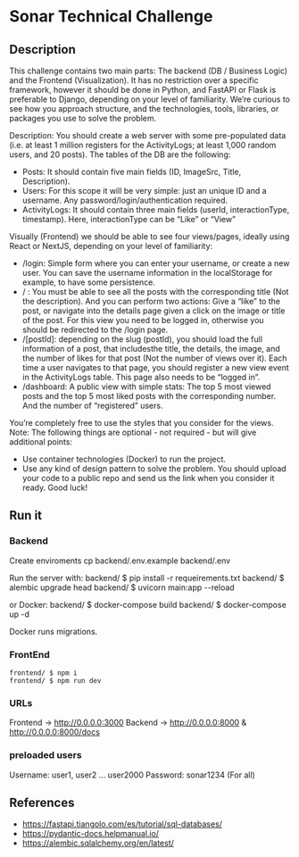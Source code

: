# Sonar Technical Challenge

## Description

This challenge contains two main parts: The backend (DB / Business Logic) and
the Frontend (Visualization). It has no restriction over a specific framework,
however it should be done in Python, and FastAPI or Flask is preferable to Django,
depending on your level of familiarity. We’re curious to see how you approach
structure, and the technologies, tools, libraries, or packages you use to solve the
problem.

Description: You should create a web server with some pre-populated data (i.e.
at least 1 million registers for the ActivityLogs; at least 1,000 random users, and
20 posts). The tables of the DB are the following:

* Posts: It should contain five main fields (ID, ImageSrc, Title, Description).
* Users: For this scope it will be very simple: just an unique ID and a username.
    Any password/login/authentication required.
* ActivityLogs: It should contain three main fields (userId, interactionType, timestamp).
    Here, interactionType can be “Like” or “View”

Visually (Frontend) we should be able to see four views/pages, ideally using React
or NextJS, depending on your level of familiarity:
*  /login: Simple form where you can enter your username, or create a new user.
    You can save the username information in the localStorage for example,
    to have some persistence.
*  / : You must be able to see all the posts with the corresponding title (Not the description).
    And you can perform two actions: Give a “like” to the post, or navigate into the details
    page given a click on the image or title of the post. For this view you need to be logged in,
    otherwise you should be redirected to the /login page.
*  /[postId]: depending on the slug (postId), you should load the full
    information of a post, that includesthe title, the details, the image, and the
    number of likes for that post (Not the number of views over it). Each time
    a user navigates to that page, you should register a new view event in the
    ActivityLogs table. This page also needs to be “logged in”.
* /dashboard: A public view with simple stats: The top 5 most viewed posts
    and the top 5 most liked posts with the corresponding number. And the
    number of “registered” users.

You’re completely free to use the styles that you consider for the views.
Note: The following things are optional - not required - but will give additional
points:
* Use container technologies (Docker) to run the project.
* Use any kind of design pattern to solve the problem.
You should upload your code to a public repo and send us the link when you
consider it ready. Good luck!

## Run it

### Backend
Create enviroments
    cp backend/.env.example backend/.env

Run the server with:
    backend/ $ pip install -r requeirements.txt
    backend/ $ alembic upgrade head
    backend/ $ uvicorn main:app --reload

or Docker:
    backend/ $ docker-compose build
    backend/ $ docker-compose up -d

Docker runs migrations. 


### FrontEnd
    frontend/ $ npm i
    frontend/ $ npm run dev

### URLs
Frontend -> http://0.0.0.0:3000
Backend -> http://0.0.0.0:8000 & http://0.0.0.0:8000/docs

### preloaded users
Username: user1, user2 ... user2000
Password: sonar1234 (For all)

## References
* https://fastapi.tiangolo.com/es/tutorial/sql-databases/
* https://pydantic-docs.helpmanual.io/
* https://alembic.sqlalchemy.org/en/latest/
